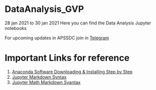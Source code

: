 # DataAnalysis_GVP
28 jan 2021 to 30 jan 2021
Here you can find the Data Analysis Jupyter notebooks 


For upcoming updates in APSSDC join in [Telegram](t.me/apssdcupdates)

# Important Links for reference

1. [Anaconda Software Downloading & Installing Step by Step](https://medium.com/@anilkumarteegala/getting-started-with-anaconda-and-jupyter-notebook-on-windows-68e68a2a3bbb)
2. [Jupyter Markdown Syntax](https://www.markdownguide.org/cheat-sheet/)
3. [Jupyter Math Markdown Syantax](https://www.math.ubc.ca/~pwalls/math-python/jupyter/latex/)
